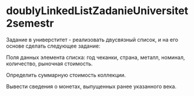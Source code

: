 # doublyLinkedListZadanieUniversitet2semestr
Задание в универститет - реализовать двусвязный список, и на его основе сделать следующее задание:

Поля данных элемента списка: год чеканки, страна, металл, номинал, количество, рыночная стоимость. 

Определить суммарную стоимость коллекции. 

Вывести сведения о монетах, выпущенных ранее указанного века.
